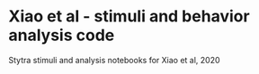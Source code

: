 # Xiao et al - stimuli and behavior analysis code
Stytra stimuli and analysis notebooks for Xiao et al, 2020

